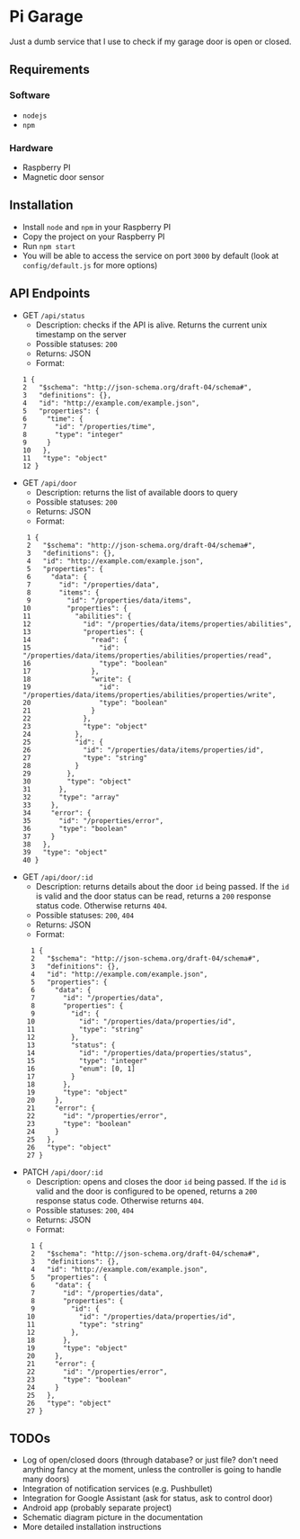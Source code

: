 # Pi Garage

Just a dumb service that I use to check if my garage door is open or closed.

## Requirements

### Software

* `nodejs`
* `npm`

### Hardware

* Raspberry PI
* Magnetic door sensor

## Installation

* Install `node` and `npm` in your Raspberry PI
* Copy the project on your Raspberry PI
* Run `npm start`
* You will be able to access the service on port `3000` by default (look at `config/default.js` for more options)

## API Endpoints

* GET `/api/status`
    * Description: checks if the API is alive. Returns the current unix timestamp on the server
    * Possible statuses: `200`
    * Returns: JSON
    * Format:
    ``` 
    1 {
    2   "$schema": "http://json-schema.org/draft-04/schema#", 
    3   "definitions": {}, 
    4   "id": "http://example.com/example.json", 
    5   "properties": {
    6     "time": {
    7       "id": "/properties/time", 
    8       "type": "integer"
    9     }
    10   }, 
    11   "type": "object"
    12 }
    ```
* GET `/api/door`
    * Description: returns the list of available doors to query
    * Possible statuses: `200`
    * Returns: JSON
    * Format:
    ``` 
     1 {
     2   "$schema": "http://json-schema.org/draft-04/schema#", 
     3   "definitions": {}, 
     4   "id": "http://example.com/example.json", 
     5   "properties": {
     6     "data": {
     7       "id": "/properties/data", 
     8       "items": {
     9         "id": "/properties/data/items", 
    10         "properties": {
    11           "abilities": {
    12             "id": "/properties/data/items/properties/abilities", 
    13             "properties": {
    14               "read": {
    15                 "id": "/properties/data/items/properties/abilities/properties/read", 
    16                 "type": "boolean"
    17               }, 
    18               "write": {
    19                 "id": "/properties/data/items/properties/abilities/properties/write", 
    20                 "type": "boolean"
    21               }
    22             }, 
    23             "type": "object"
    24           }, 
    25           "id": {
    26             "id": "/properties/data/items/properties/id", 
    27             "type": "string"
    28           }
    29         }, 
    30         "type": "object"
    31       }, 
    32       "type": "array"
    33     }, 
    34     "error": {
    35       "id": "/properties/error", 
    36       "type": "boolean"
    37     }
    38   }, 
    39   "type": "object"
    40 }
    ```
* GET `/api/door/:id`
    * Description: returns details about the door `id` being passed. If the `id` is valid and the door status can be read, returns a `200` response status code. Otherwise returns `404`.
    * Possible statuses: `200`, `404`
    * Returns: JSON
    * Format:
    ``` 
      1 {
      2   "$schema": "http://json-schema.org/draft-04/schema#", 
      3   "definitions": {}, 
      4   "id": "http://example.com/example.json", 
      5   "properties": {
      6     "data": {
      7       "id": "/properties/data", 
      8       "properties": {
      9         "id": {
     10           "id": "/properties/data/properties/id", 
     11           "type": "string"
     12         }, 
     13         "status": {
     14           "id": "/properties/data/properties/status", 
     15           "type": "integer"
     16           "enum": [0, 1]
     17         }
     18       }, 
     19       "type": "object"
     20     }, 
     21     "error": {
     22       "id": "/properties/error", 
     23       "type": "boolean"
     24     }
     25   }, 
     26   "type": "object"
     27 }
    ```
* PATCH `/api/door/:id`
    * Description: opens and closes the door `id` being passed. If the `id` is valid and the door is configured to be opened, returns a `200` response status code. Otherwise returns `404`.
    * Possible statuses: `200`, `404`
    * Returns: JSON
    * Format:
    ``` 
      1 {
      2   "$schema": "http://json-schema.org/draft-04/schema#", 
      3   "definitions": {}, 
      4   "id": "http://example.com/example.json", 
      5   "properties": {
      6     "data": {
      7       "id": "/properties/data", 
      8       "properties": {
      9         "id": {
     10           "id": "/properties/data/properties/id", 
     11           "type": "string"
     12         }, 
     18       }, 
     19       "type": "object"
     20     }, 
     21     "error": {
     22       "id": "/properties/error", 
     23       "type": "boolean"
     24     }
     25   }, 
     26   "type": "object"
     27 }
    ```


## TODOs

* Log of open/closed doors (through database? or just file? don't need anything fancy at the moment, unless the controller is going to handle many doors)
* Integration of notification services (e.g. Pushbullet)
* Integration for Google Assistant (ask for status, ask to control door)
* Android app (probably separate project)
* Schematic diagram picture in the documentation
* More detailed installation instructions
